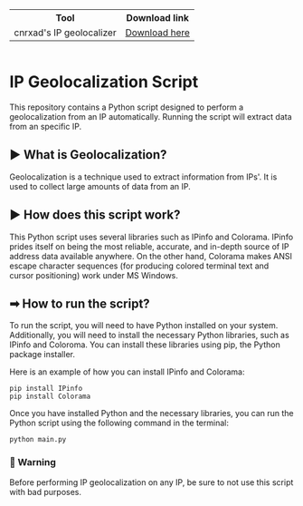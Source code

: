 <div style="display: flex; justify-content: center;">
  <table>
    <tr>
      <th>Tool</th>
      <th>Download link</th>
    </tr>
    <tr>
      <td>cnrxad's IP geolocalizer</td>
      <td><a href="https://github.com/cnrxad/IP-Info-Geolocalization/releases">Download here</a></td>
    </tr>
  </table>
</div>

# IP Geolocalization Script

This repository contains a Python script designed to perform a geolocalization from an IP automatically. Running the script will extract data from an specific IP.

## ▶ What is Geolocalization?
Geolocalization is a technique used to extract information from IPs'.
It is used to collect large amounts of data from an IP.

## ▶ How does this script work?
This Python script uses several libraries such as IPinfo and Colorama.
IPinfo prides itself on being the most reliable, accurate, and in-depth source of IP address data available anywhere.
On the other hand, Colorama makes ANSI escape character sequences (for producing colored terminal text and cursor positioning) work under MS Windows.

## ➡ How to run the script?
To run the script, you will need to have Python installed on your system. Additionally, you will need to install the necessary Python libraries, such as IPinfo and Coloroma. You can install these libraries using pip, the Python package installer.

Here is an example of how you can install IPinfo and Colorama:

```
pip install IPinfo
pip install Colorama
```

Once you have installed Python and the necessary libraries, you can run the Python script using the following command in the terminal:

```
python main.py
```
### 🔴 Warning
Before performing IP geolocalization on any IP, be sure to not use this script with bad purposes.
